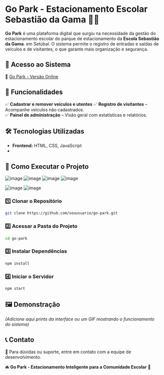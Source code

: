# **Go Park - Estacionamento Escolar Sebastião da Gama** 🚗🏫

**Go Park** é uma plataforma digital que surgiu na necessidade da gestão do estacionamento escolar do parque de estacionamento da **Escola Sebastião da Gama**. em Setúbal.
O sistema permite o registro de entradas e saídas de veículos e de visitantes, o que garante mais organização e segurança.

## 🔗 **Acesso ao Sistema**  
🔗 [Go Park - Versão Online](https://alvaroportelinha.github.io/GoPark/)

## 📌 **Funcionalidades**  
✅ **Cadastrar e remover veículos e utentes**
✅ **Registro de visitantes** – Acompanhe veículos não cadastrados.  
✅ **Painel de administração** – Visão geral com estatísticas e relatórios.  

## 🛠️ **Tecnologias Utilizadas**  
- **Frontend:** HTML, CSS, JavaScript
- 
## 🚀 **Como Executar o Projeto**  


![image](https://github.com/user-attachments/assets/0122090f-53b4-473a-b252-44dbb6c05215)
![image](https://github.com/user-attachments/assets/6a8de33d-a357-4f66-9d57-840d7a46dd34)
![image](https://github.com/user-attachments/assets/9a195136-3cbb-4b3c-892c-9109ca0b900d)
![image](https://github.com/user-attachments/assets/9e199d58-9a40-4783-91e4-0b23f44bf08d)

![image](https://github.com/user-attachments/assets/9391ce53-6644-4e52-b619-018f1a4e9594)
![image](https://github.com/user-attachments/assets/4d1c7bad-e2c0-4f19-9d70-92a80dd565c4)






### 1️⃣ **Clonar o Repositório**  
```bash
git clone https://github.com/seuusuario/go-park.git
```

### 2️⃣ **Acessar a Pasta do Projeto**  
```bash
cd go-park
```

### 3️⃣ **Instalar Dependências**  
```bash
npm install
```

### 4️⃣ **Iniciar o Servidor**  
```bash
npm start
```

## 🖼️ **Demonstração**  
_(Adicione aqui prints da interface ou um GIF mostrando o funcionamento do sistema)_  

## 📞 **Contato**  
📧 Para dúvidas ou suporte, entre em contato com a equipe de desenvolvimento.  

🚘 **Go Park - Estacionamento Inteligente para a Comunidade Escolar** 🚦
